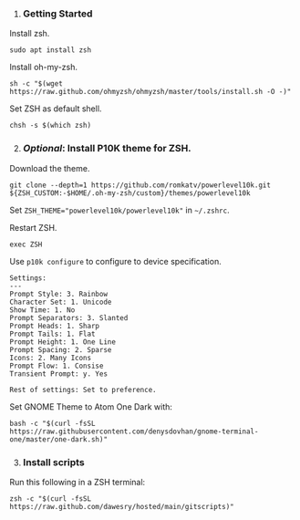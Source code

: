 1. ### Getting Started

Install zsh.

```
sudo apt install zsh
```

Install oh-my-zsh.

```
sh -c "$(wget https://raw.github.com/ohmyzsh/ohmyzsh/master/tools/install.sh -O -)"
```

Set ZSH as default shell.

```
chsh -s $(which zsh)
```

2. ### *Optional*: Install P10K theme for ZSH.

Download the theme.

```
git clone --depth=1 https://github.com/romkatv/powerlevel10k.git ${ZSH_CUSTOM:-$HOME/.oh-my-zsh/custom}/themes/powerlevel10k
```
Set `ZSH_THEME="powerlevel10k/powerlevel10k"` in `~/.zshrc`.

Restart ZSH.

```
exec ZSH
```

Use `p10k configure` to configure to device specification.

```
Settings:
---
Prompt Style: 3. Rainbow
Character Set: 1. Unicode
Show Time: 1. No
Prompt Separators: 3. Slanted
Prompt Heads: 1. Sharp
Prompt Tails: 1. Flat
Prompt Height: 1. One Line
Prompt Spacing: 2. Sparse
Icons: 2. Many Icons
Prompt Flow: 1. Consise
Transient Prompt: y. Yes

Rest of settings: Set to preference.
```
Set GNOME Theme to Atom One Dark with:
```
bash -c "$(curl -fsSL https://raw.githubusercontent.com/denysdovhan/gnome-terminal-one/master/one-dark.sh)"
```



3. ### Install scripts

Run this following in a ZSH terminal:

```
zsh -c "$(curl -fsSL https://raw.github.com/dawesry/hosted/main/gitscripts)"
```
